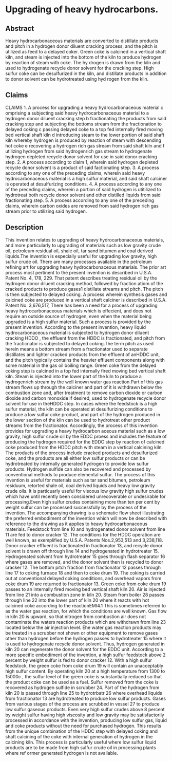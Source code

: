 # Upgrading of heavy hydrocarbons.

## Abstract
Heavy hydrocarbonaceous materials are converted to distillate products and pitch in a hydrogen donor diluent cracking process, and the pitch is utilized as feed to a delayed coker. Green coke is calcined in a vertical shaft kiln, and steam is injected into the bottom of the kiln to produce hydrogen by reaction of steam with coke. The hy drogen is drawn from the kiln and used to hydrogenate recycle donor solvent for the cracking step. High sulfur coke can be desulfurized in the kiln, and distillate products in addition to donor solvent can be hydrotreated using hyd rogen from the kiln.

## Claims
CLAIMS 1. A process for upgrading a heavy hydrocarbonaceous material c omprising a subjecting said heavy hydrocarbonaceous material to a hydrogen donor diluent cracking step b fractionating the products from said cracking step and subjecting the bottoms stream from the fractionation to delayed coking c passing delayed coke to a top fed internally fired moving bed vertical shaft kiln d introducing steam to the lower portion of said shaft kiln whereby hydrogen is produced by reaction of steam with descending hot coke e recovering a hydrogen rich gas stream from said shaft kiln and f utilizing hydrogen from said hydrogenrich gas stream to hydrogenate hydrogen depleted recycle donor solvent for use in said donor cracking step. 2. A process according to claim 1, wherein said hydrogen depleted recycle donor solvent is a product of said factionating step. 3. A process according to any one of the preceding claims, wherein said heavy hydrocarbonaceous material is a high sulfur material, and said shaft calciner is operated at desulfurizing conditions. 4. A process according to any one of the preceding claims, wherein a portion of said hydrogen is utitilized to hydrotreat both recycle donor solvent and other distilled liquids from said fractionating step. 5. A process according to any one of the preceding claims, wherein carbon oxides are removed from said hydrogen rich gas stream prior to utilizing said hydrogen.

## Description
This invention relates to upgrading of heavy hydrocarbonaceous materials, and more particularly to upgrading of materials such as low gravity crude oil, petroleum residual oil, shale oil, tar sand bitumen and coal derived liquids.The invention is especially useful for upgrading low gravity, high sulfur crude oil. There are many processes available in the petroleum refining art for upgrading heavy hydrocarbonaceous materials. The prior art process most pertinent to the present invention is described in U.S.A. Patent No. 4, 178, 229. That patent describes treating residual oil by the hydrogen donor diluent cracking method, followed by fraction atiom of the cracked products to produce gases1 distillate streams and pitch. The pitch is then subjected to delayed coking. A process wherein synthesis gases and calcined coke are produced in a vertical shaft calciner is described in U.S.A. Patent No. 3,676,517, There has been a need for a process of upgrading heavy hydrocarbonaceous materials which is effecient, and does not require an outside source of hydrogen, even when the material being upgraded is a high sulfur material. Such a process is provided by the present invention. According to the present invention, heavy liquid hydrocarbonaceous material is subjected to hydrogen donor diluent cracking HDDO , the effluent from the HDDC is fractionated, and pitch from the fracticnator is subjected to delayed coking.The term pitch as used herein means a bottom stream from a fractionator used to separate distillates and lighter cracked products from the effluent of anHDDC unit, and the pitch typically contains the heavier effluent components along with some material in the gas oil boiling range. Green coke from the delayed coking step is calcined in a top fed internally fired moving bed vertical shaft kiln. Steam is injected into the lower part of the kiln to produce a hydrogenrich stream by the well known water gas reaction.Part of this gas stream flows up through the calciner and part of it is withdrawn below the combustion zone and, after treatment to remove carbon dioxide or carbon dioxide and carbon monoxide if desired, used to hydrogenate recycle donor solvent for use in theHDDC step. In cases where the feedstock is a high sulfur material, the kiln can be operated at desulfurizing conditions to produce a low sulfur coke product, and part of the hydrogen produced in the lower section of the kiln can be used to hydrotreat other product streams from the fractionator. Accordingly, the process of this invention provides for upgrading a heavy hydrocarbon aceous material such as a low gravity, high sulfur crude oil by the EDDC proess and includes the feature of producing the hydrogen required for the EDDC step by reaction of calcined coke produced from the HDDC pitch with steam in a vertical calcining kiln. The products of the process include cracked products and desulfurized coke, and the products are all either low sulfur products or can be hydrotreated by internally generated hydrogen to provide low sulfur products. Hydrogen sulfide can also be recovered and processed by conventional methods to produce elemental sulfur. The process of this invention is useful for materials such as tar sand bitumen, petroleum residuum, retorted shale oil, coal derived liquids and heavy low gravity crude oils. It is particuarly useful for viscous low gravity high sulfur crudes which have until recently been considered unrecoverable or undesirable for processing.Even high sulfur crudes containing more than ten per cent by weight sulfur can be processed successfully by the process of the invention. The accompanying drawing is a schematic flow sheet illustrating the preferred embodiment of the invention which will now be described with reference to the drawing as it applies to heavy hydrocarbonaceous materials. Feedstock from line 10 and hydrogenated donor solvent from line 11 are fed to donor cracker 12. The conditions for the HDDC operation are well known, as exemplified by U.S.A. Patents Nos.2,953,513 and 3,238,118. Donor cracker effluent is fractionated in fractionator 13, and recycle donor solvent is drawn off through line 14 and hydrogenated in hydrotreater 15. Hydrogenated solvent from hydrotreater 15 goes through flash separator 16 where gases are removed, and the donor solvent then is recycled to donor cracker 12. The bottom pitch fraction from fractionator 12 passes through line 17 to coking furnace 18 and then to coke drum 19. The coking is carried out at conventional delayed coking conditions, and overhead vapors from coke drum 19 are returned to fractionator 13. Green coke from coke drum 19 passes to an internally fired moving bed vertical shaft kiln 20. Air is injected from line 21 into a combustion zone in kiln 20. Steam from boiler 28 passes through line 22 into the lower part of kiln 20 where it reacts with hot calcined coke according to the reactionEMI4.1 This is sometimes referred to as the water gas reaction, for which the conditions are well known. Gas flow in kiln 20 is upward, so that nitrogen from combustion air does not contaminate the waters reaction products which are withdrawn from line 23 located below the air injection level. Ehe water gas reaction products may be treated in a scrubber not shown or other equipment to remove gases other than hydrogen before the hydrogen passes to hydrotreater 15 where it is used to hydrogenate recycle donor solvent. Thus, hydrogen generated in kiln 20 can regenerate the donor solvent for the EDDC unit. According to a more specific embodiment of the invention, a high sulfur feedstock above 2 percent by weight sulfur is fed to donor cracker 12. With a high sulfur feedstock, the green coke from coke drum 19 will contain an unacceptably high sulfur content. By operating kiln 20 at a high temperature from 1300 to 15000c , the sulfur level of the green coke is substantially reduced so that the product coke can be used as a fuel. Sulfur removed from the coke is recovered as hydrogen sulfide in scrubber 24. Part of the hydrogen from kiln 20 is passed through line 25 to hydrotrbatr 26 where overhead liquids from fractionator 13 are hydrotreated to produce low sulfur products. Gases from various stages of the process are scrubbed in vessel 27 to produce low sulfur gaseous products. Even very high sulfur crudes above 8 percent by weight sulfur having high viscosity and low gravity may be satisfactorily processed in accordance with the invention, producing low sulfur gas, liquid and coke products without the need for purchased hydrogen. This results from the unique combination of the HDDC step with delayed coking and shaft calcining of the coke with internal generation of hydrogen in the calcining kiln. This process is particularly useful where low sulfur liquid products are to be made from high sulfur crude oil in processing plants where ref ormer generated hydrogen is not available.